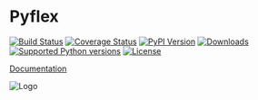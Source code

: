 Pyflex
======

[![Build Status](https://travis-ci.org/krischer/pyflex.svg?branch=master)](https://travis-ci.org/krischer/pyflex) [![Coverage Status](https://img.shields.io/coveralls/krischer/pyflex.svg)](https://coveralls.io/r/krischer/pyflex) [![PyPI Version](https://pypip.in/v/pyflex/badge.svg)](https://pypi.python.org/pypi/pyflex) [![Downloads](https://pypip.in/d/pyflex/badge.svg)](https://pypi.python.org/pypi/pyflex) [![Supported Python versions](https://pypip.in/py_versions/pyflex/badge.svg)](https://pypi.python.org/pypi/pyflex/) [![License](https://pypip.in/license/pyflex/badge.svg)](https://pypi.python.org/pypi/pyflex/)

[Documentation](http://krischer.github.io/pyflex/)

![Logo](http://krischer.github.io/pyflex/_static/logo.svg)
